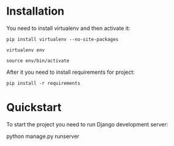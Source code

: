 # Installation

You need to install virtualenv and then activate it:

```pip install virtualenv --no-site-packages```

```virtualenv env```

```source env/bin/activate```

After it you need to install requirements for project:

```pip install -r requirements```


# Quickstart

To start the project you need to run Django development server:

python manage.py runserver
